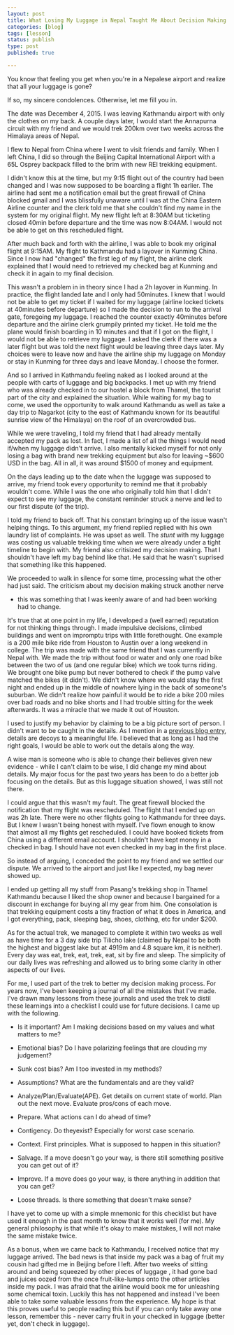 ```yaml
---
layout: post
title: What Losing My Luggage in Nepal Taught Me About Decision Making
categories: [blog]
tags: [lesson]
status: publish
type: post
published: true

---
```


You know that feeling you get when you're in a Nepalese airport and realize
that all your luggage is gone?

If so, my sincere condolences. Otherwise, let me fill you in.

The date was December 4, 2015. I was leaving Kathmandu airport with only
the clothes on my back. A couple days later, I would start the Annapurna
circuit with my friend and we would trek 200km over two weeks across the
Himalaya areas of Nepal.

I flew to Nepal from China where I went to visit friends and family. When
I left China, I did so through the Beijing Capital International Airport
with a 65L Osprey backpack filled to the brim with new REI trekking
equipment.

I didn't know this at the time, but my 9:15 flight out of the country had been
changed and I was now supposed to be boarding a flight 1h earlier. The airline
had sent me a notification email but the great firewall of China blocked gmail
and I was blissfully unaware until I was at the China Eastern Airline counter
and the clerk told me that she couldn't find my name in the system for my
original flight. My new flight left at 8:30AM but ticketing closed 40min before
departure and the time was now 8:04AM. I would not be able to get on this
rescheduled flight.

After much back and forth with the airline, I was able to book my original
flight at 9:15AM. My flight to Kathmandu had a layover in Kunming China.
Since I now had "changed" the first leg of my flight, the airline clerk
explained that I would need to retrieved my checked bag at Kunming and
check it in again to my final decision.

This wasn't a problem in in theory since I had a 2h layover in Kunming. In
practice, the flight landed late and I only had 50minutes. I knew that
I would not be able to get my ticket if I waited for my luggage (airline
locked tickets at 40minutes before departure) so I made the decision to
run to the arrival gate, foregoing my luggage. I reached the counter
exactly 40minutes before departure and the airline clerk grumpily printed
my ticket. He told me the plane would finish boarding in 10 minutes and
that if I got on the flight, I would not be able to retrieve my luggage.
I asked the clerk if there was a later flight but was told the next flight
would be leaving three days later. My choices were to leave now and have the airline
ship my luggage on Monday or stay in Kunming for three days and leave
Monday. I choose the former.

And so I arrived in Kathmandu feeling naked as I looked around at the
people with carts of luggage and big backpacks. I met up with my friend
who was already checked in to our hostel a block from Thamel, the tourist
part of the city and explained the situation. While waiting for my bag to
come, we used the opportunity to walk around Kathmandu as well as take
a day trip to Nagarkot (city to the east of Kathmandu known for its
beautiful sunrise view of the Himalaya) on the roof of an overcrowded bus.

While we were traveling, I told my friend that I had already mentally
accepted my pack as lost. In fact, I made a list of all the things I would
need if/when my luggage didn't arrive. I also mentally kicked myself for
not only losing a bag with brand new trekking equipment but also for
leaving ~$600 USD in the bag. All in all, it was around $1500 of money and
equipment.

On the days leading up to the date when the luggage was supposed to arrive, my
friend took every opportunity to remind me that it probably wouldn't come.
While I was the one who originally told him that I didn't expect to see my
luggage, the constant reminder struck a nerve and led to our first dispute
(of the trip).

I told my friend to back off. That his constant bringing up of the issue
wasn't helping things. To this argument, my friend replied replied with
his own laundry list of complaints. He was upset as well. The *stunt* with
my luggage was costing us valuable trekking time when we were already
under a tight timeline to begin with. My friend also critisized my
decision making. That I shouldn't have left my bag behind like that. He
said that he wasn't suprised that something like this happened.

We proceeded to walk in silence for some time, processing what the other
had just said. The criticism about my decision making struck another nerve
- this was something that I was keenly aware of and had been working had
to change.

It's true that at one point in my life, I developed a (well earned)
reputation for not thinking things through. I made impulsive decisions,
climbed buildings and went on impromptu trips with little forethought. One
example is a 200 mile bike ride from Houston to Austin over a long weekend
in college. The trip was made with the same friend that I was currently in
Nepal with. We made the trip without food or water and only one road bike
between the two of us (and one regular bike) which we took turns riding.
We brought one bike pump but never bothered to check if the pump valve
matched the bikes (it didn't). We didn't know where we would stay the
first night and ended up in the middle of nowhere lying in the back of
someone's suburban. We didn't realize how painful it would be to ride
a bike 200 miles over bad roads and no bike shorts and I had trouble
sitting for the week afterwards. It was a miracle that we made it out of
Houston.

I used to justify my behavior by claiming to be a big picture sort of
person. I didn't want to be caught in the details. As I mention in a [previous blog
entry](http://kevinslin.com/blog/2013/12/10/noticing-the-trees-among-the-forest.html),
details are decoys to a meaningful life. I believed that as long as I had
the right goals, I would be able to work out the details along the way.

A wise man is someone who is able to change their believes given new
evidence - while I can't claim to be wise, I did change my mind about
details. My major focus for the past two years has been to do a better job
focusing on the details. But as this luggage situation showed, I was still
not there.

I could argue that this wasn't my fault. The great firewall blocked the
notification that my flight was rescheduled. The flight that I ended up on
was 2h late. There were no other flights going to Kathmandu for three
days. But I knew I wasn't being honest with myself. I've flown enough to
know that almost all my flights get rescheduled. I could have booked
tickets from China using a different email account. I shouldn't have kept
money in a checked in bag. I should have not even checked in my bag in the
first place.

So instead of arguing, I conceded the point to my friend and we settled
our dispute. We arrived to the airport and just like I expected, my bag
never showed up.

I ended up getting all my stuff from Pasang's trekking shop in Thamel
Kathmandu because I liked the shop owner and because I bargained for
a discount in exchange for buying all my gear from him. One consolation
is that trekking equipment costs a tiny fraction of what it does in
America, and I got everything, pack, sleeping bag, shoes, clothing, etc
for under $200.

As  for the actual trek, we managed to complete it within two weeks as
well as have time for a 3 day side trip Tilicho lake (claimed by Nepal to
be both the highest and biggest lake but at 4919m and 4.8 square km, it is
neither). Every day was eat, trek, eat, trek, eat, sit by fire and sleep.
The simplicity of our daily lives was refreshing and allowed us to bring
some clarity in other aspects of our lives.

For me, I used part of the trek to better my decision making process. For
years now, I've been keeping a journal of all the mistakes that I've made.
I've drawn many lessons from these journals and used the trek to distil
these learnings into a checklist I could use for future decisions. I came
up with the following.

- Is it important? Am I making decisions based on my values and what matters to me?
- Emotional bias? Do I have polarizing feelings that are clouding my judgement?
- Sunk cost bias? Am I too invested in my methods?
- Assumptions? What are the fundamentals and are they valid?

- Analyze/Plan/Evaluate(APE). Get details on current state of world. Plan out the next move. Evaluate pros/cons of each move.
- Prepare. What actions can I do ahead of time?
- Contigency. Do theyexist? Especially for worst case scenario.
- Context. First principles. What is supposed to happen in this situation?

- Salvage. If a move doesn't go your way, is there still something positive you can get out of it?
- Improve. If a move does go your way, is there anything in addition that you can get?
- Loose threads. Is there something that doesn't make sense?

I  have yet to come up with a simple mnemonic for this checklist but have
used it enough in the past month to know that it works well (for me). My
general philosophy is that while it's okay to make mistakes, I will not
make the same mistake twice.

As a  bonus, when we came back to Kathmandu, I received notice that my
luggage arrived. The bad news is that inside my pack was a bag of fruit my
cousin had gifted me in Beijing before I left. After two weeks of sitting
around and being squeezed by other pieces of luggage , it had gone bad and
juices oozed from the once fruit-like-lumps onto the other articles inside
my pack. I was afraid that the airline would book me for unleashing some
chemical toxin. Luckily this has not happened and instead I've been able
to take some valuable lessons from the experience. My hope is that this
proves useful to people reading this but if you can only take away one
lesson, remember this - never carry fruit in your checked in luggage
(better yet, don't check in luggage).
